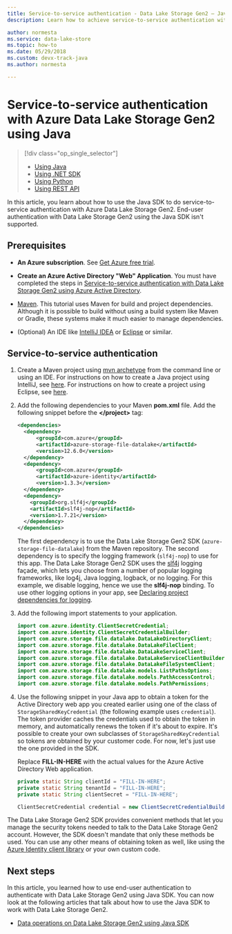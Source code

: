 ```yaml
---
title: Service-to-service authentication - Data Lake Storage Gen2 – Java SDK
description: Learn how to achieve service-to-service authentication with Azure Data Lake Storage Gen2 using Azure Active Directory with Java

author: normesta
ms.service: data-lake-store
ms.topic: how-to
ms.date: 05/29/2018
ms.custom: devx-track-java
ms.author: normesta

---
```

# Service-to-service authentication with Azure Data Lake Storage Gen2 using Java

> [!div class="op_single_selector"]
> * [Using Java](data-lake-store-service-to-service-authenticate-java.md)
> * [Using .NET SDK](data-lake-store-service-to-service-authenticate-net-sdk.md)
> * [Using Python](data-lake-store-service-to-service-authenticate-python.md)
> * [Using REST API](data-lake-store-service-to-service-authenticate-rest-api.md)
>
>  

In this article, you learn about how to use the Java SDK to do service-to-service authentication with Azure Data Lake Storage Gen2. End-user authentication with Data Lake Storage Gen2 using the Java SDK isn't supported.

## Prerequisites

* **An Azure subscription**. See [Get Azure free trial](https://azure.microsoft.com/pricing/free-trial/).

* **Create an Azure Active Directory "Web" Application**. You must have completed the steps in [Service-to-service authentication with Data Lake Storage Gen2 using Azure Active Directory](data-lake-store-service-to-service-authenticate-using-active-directory.md).

* [Maven](https://maven.apache.org/install.html). This tutorial uses Maven for build and project dependencies. Although it is possible to build without using a build system like Maven or Gradle, these systems make it much easier to manage dependencies.

* (Optional) An IDE like [IntelliJ IDEA](https://www.jetbrains.com/idea/download/) or [Eclipse](https://www.eclipse.org/downloads/) or similar.

## Service-to-service authentication

1. Create a Maven project using [mvn archetype](https://maven.apache.org/guides/getting-started/maven-in-five-minutes.html) from the command line or using an IDE. For instructions on how to create a Java project using IntelliJ, see [here](https://www.jetbrains.com/help/idea/2016.1/creating-and-running-your-first-java-application.html). For instructions on how to create a project using Eclipse, see [here](https://help.eclipse.org/mars/index.jsp?topic=%2Forg.eclipse.jdt.doc.user%2FgettingStarted%2Fqs-3.htm).

2. Add the following dependencies to your Maven **pom.xml** file. Add the following snippet before the **\</project>** tag:

    ```xml
    <dependencies>
      <dependency>
          <groupId>com.azure</groupId>
          <artifactId>azure-storage-file-datalake</artifactId>
          <version>12.6.0</version>
      </dependency>
      <dependency>
          <groupId>com.azure</groupId>
          <artifactId>azure-identity</artifactId>
          <version>1.3.3</version>
      </dependency>
      <dependency>
        <groupId>org.slf4j</groupId>
        <artifactId>slf4j-nop</artifactId>
        <version>1.7.21</version>
      </dependency>
    </dependencies>
    ```

    The first dependency is to use the Data Lake Storage Gen2 SDK (`azure-storage-file-datalake`) from the Maven repository. The second dependency is to specify the logging framework (`slf4j-nop`) to use for this app. The Data Lake Storage Gen2 SDK uses the [slf4j](https://www.slf4j.org/) logging façade, which lets you choose from a number of popular logging frameworks, like log4j, Java logging, logback, or no logging. For this example, we disable logging, hence we use the **slf4j-nop** binding. To use other logging options in your app, see [Declaring project dependencies for logging](https://www.slf4j.org/manual.html#projectDep).

3. Add the following import statements to your application.

    ```java
    import com.azure.identity.ClientSecretCredential;
    import com.azure.identity.ClientSecretCredentialBuilder;
    import com.azure.storage.file.datalake.DataLakeDirectoryClient;
    import com.azure.storage.file.datalake.DataLakeFileClient;
    import com.azure.storage.file.datalake.DataLakeServiceClient;
    import com.azure.storage.file.datalake.DataLakeServiceClientBuilder;
    import com.azure.storage.file.datalake.DataLakeFileSystemClient;
    import com.azure.storage.file.datalake.models.ListPathsOptions;
    import com.azure.storage.file.datalake.models.PathAccessControl;
    import com.azure.storage.file.datalake.models.PathPermissions;
    ```

4. Use the following snippet in your Java app to obtain a token for the Active Directory web app you created earlier using one of the class of `StorageSharedKeyCredential` (the following example uses `credential`). The token provider caches the credentials used to obtain the token in memory, and automatically renews the token if it's about to expire. It's possible to create your own subclasses of `StorageSharedKeyCredential` so tokens are obtained by your customer code. For now, let's just use the one provided in the SDK.

    Replace **FILL-IN-HERE** with the actual values for the Azure Active Directory Web application.

    ```java
    private static String clientId = "FILL-IN-HERE";
    private static String tenantId = "FILL-IN-HERE";
    private static String clientSecret = "FILL-IN-HERE";
   
    ClientSecretCredential credential = new ClientSecretCredentialBuilder().clientId(clientId).tenantId(tenantId).clientSecret(clientSecret).build();
    ```

The Data Lake Storage Gen2 SDK provides convenient methods that let you manage the security tokens needed to talk to the Data Lake Storage Gen2 account. However, the SDK doesn't mandate that only these methods be used. You can use any other means of obtaining token as well, like using the [Azure Identity client library](https://github.com/Azure/azure-sdk-for-java/tree/main/sdk/identity/azure-identity) or your own custom code.

## Next steps

In this article, you learned how to use end-user authentication to authenticate with Data Lake Storage Gen2 using Java SDK. You can now look at the following articles that talk about how to use the Java SDK to work with Data Lake Storage Gen2.

* [Data operations on Data Lake Storage Gen2 using Java SDK](data-lake-store-get-started-java-sdk.md)
